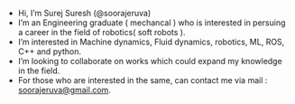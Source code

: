 - Hi, I’m Surej Suresh (@soorajeruva)
- I’m an Engineering graduate ( mechancal ) who is interested in persuing a career in the field of robotics( soft robots ).
- I’m interested in Machine dynamics, Fluid dynamics, robotics, ML, ROS, C++ and python.
- I’m looking to collaborate on works which could expand my knowledge in the field.
- For those who are interested in the same, can contact me via mail : soorajeruva@gmail.com.
